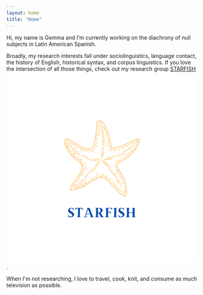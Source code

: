 ```yaml
---
layout: home
title: "Home"
---
```


Hi, my name is Gemma and I’m currently working on the diachrony of null subjects in Latin American Spanish.

Broadly, my research interests fall under sociolinguistics, language contact, the history of English, historical syntax, and corpus linguistics. If you love the intersection of all those things, check out my research group [STARFISH](https://www.ling.uni-konstanz.de/en/walkden/starfish/) ![alt text](assets/img/starfish.png "STARFISH logo").

When I'm not researching, I love to travel, cook, knit, and consume as much television as possible.
